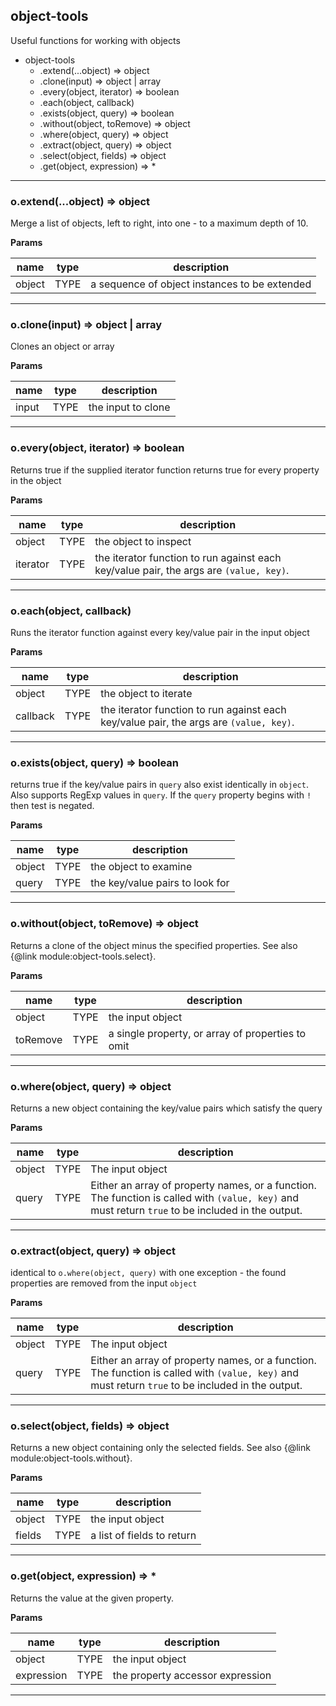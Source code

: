 
<a href="#module_object-tools"></a>
## object-tools
Useful functions for working with objects


* object-tools
  * .extend(...object) ⇒ object  
  * .clone(input) ⇒ object &#124; array  
  * .every(object, iterator) ⇒ boolean  
  * .each(object, callback)   
  * .exists(object, query) ⇒ boolean  
  * .without(object, toRemove) ⇒ object  
  * .where(object, query) ⇒ object  
  * .extract(object, query) ⇒ object  
  * .select(object, fields) ⇒ object  
  * .get(object, expression) ⇒ *  



* * *


<a href="#module_object-tools.extend"></a>
### o.extend(...object) ⇒ object  
Merge a list of objects, left to right, into one - to a maximum depth of 10.

**Params**

| name   | type | description                                   |
| ------ | ---- | --------------------------------------------- |
| object | TYPE | a sequence of object instances to be extended |



* * *


<a href="#module_object-tools.clone"></a>
### o.clone(input) ⇒ object &#124; array  
Clones an object or array

**Params**

| name  | type | description        |
| ----- | ---- | ------------------ |
| input | TYPE | the input to clone |



* * *


<a href="#module_object-tools.every"></a>
### o.every(object, iterator) ⇒ boolean  
Returns true if the supplied iterator function returns true for every property in the object

**Params**

| name     | type | description                                                                            |
| -------- | ---- | -------------------------------------------------------------------------------------- |
| object   | TYPE | the object to inspect                                                                  |
| iterator | TYPE | the iterator function to run against each key/value pair, the args are `(value, key)`. |



* * *


<a href="#module_object-tools.each"></a>
### o.each(object, callback)   
Runs the iterator function against every key/value pair in the input object

**Params**

| name     | type | description                                                                            |
| -------- | ---- | -------------------------------------------------------------------------------------- |
| object   | TYPE | the object to iterate                                                                  |
| callback | TYPE | the iterator function to run against each key/value pair, the args are `(value, key)`. |



* * *


<a href="#module_object-tools.exists"></a>
### o.exists(object, query) ⇒ boolean  
returns true if the key/value pairs in `query` also exist identically in `object`.
Also supports RegExp values in `query`. If the `query` property begins with `!` then test is negated.

**Params**

| name   | type | description                     |
| ------ | ---- | ------------------------------- |
| object | TYPE | the object to examine           |
| query  | TYPE | the key/value pairs to look for |



* * *


<a href="#module_object-tools.without"></a>
### o.without(object, toRemove) ⇒ object  
Returns a clone of the object minus the specified properties. See also {@link module:object-tools.select}.

**Params**

| name     | type | description                                       |
| -------- | ---- | ------------------------------------------------- |
| object   | TYPE | the input object                                  |
| toRemove | TYPE | a single property, or array of properties to omit |



* * *


<a href="#module_object-tools.where"></a>
### o.where(object, query) ⇒ object  
Returns a new object containing the key/value pairs which satisfy the query

**Params**

| name   | type | description                                                                                                                                       |
| ------ | ---- | ------------------------------------------------------------------------------------------------------------------------------------------------- |
| object | TYPE | The input object                                                                                                                                  |
| query  | TYPE | Either an array of property names, or a function. The function is called with `(value, key)` and must return `true` to be included in the output. |



* * *


<a href="#module_object-tools.extract"></a>
### o.extract(object, query) ⇒ object  
identical to `o.where(object, query)` with one exception - the found properties are removed from the input `object`

**Params**

| name   | type | description                                                                                                                                       |
| ------ | ---- | ------------------------------------------------------------------------------------------------------------------------------------------------- |
| object | TYPE | The input object                                                                                                                                  |
| query  | TYPE | Either an array of property names, or a function. The function is called with `(value, key)` and must return `true` to be included in the output. |



* * *


<a href="#module_object-tools.select"></a>
### o.select(object, fields) ⇒ object  
Returns a new object containing only the selected fields. See also {@link module:object-tools.without}.

**Params**

| name   | type | description                |
| ------ | ---- | -------------------------- |
| object | TYPE | the input object           |
| fields | TYPE | a list of fields to return |



* * *


<a href="#module_object-tools.get"></a>
### o.get(object, expression) ⇒ *  
Returns the value at the given property.

**Params**

| name       | type | description                      |
| ---------- | ---- | -------------------------------- |
| object     | TYPE | the input object                 |
| expression | TYPE | the property accessor expression |



* * *

